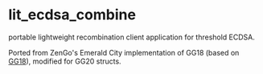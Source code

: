 # lit_ecdsa_combine
portable lightweight recombination client application for threshold ECDSA.

Ported from ZenGo's Emerald City implementation of GG18 (based on [GG18](https://eprint.iacr.org/2019/114.pdf)), modified for GG20 structs.
